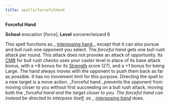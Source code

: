 ```yaml
---
title: spells/forcefulHand
---
```

 **Forceful Hand**

**School** evocation [force]; **Level** sorcerer/wizard 6

This spell functions as _ [interposing hand](interposingHand.md#_interposing-hand)_, except that it can also pursue and bull rush one opponent you select. The _forceful hand_ gets one bull rush attack per round. This attack does not provoke an attack of opportunity. Its [CMB](../combat.md#_combat-maneuver-bonus) for bull rush checks uses your caster level in place of its base attack bonus, with a +8 bonus for its [Strength](../gettingStarted.md#_strength) score (27), and a +1 bonus for being Large. The hand always moves with the opponent to push them back as far as possible. It has no movement limit for this purpose. Directing the spell to a new target is a move action. _Forceful hand _prevents the opponent from moving closer to you without first succeeding on a bull rush attack, moving both the _forceful _hand and the target closer to you. The _forceful hand_ can instead be directed to interpose itself, as _ [interposing hand](interposingHand.md#_interposing-hand)_ does.

